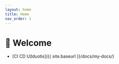 ```yaml
---
layout: home
title: Home
nav_order: 1
---
```


# 👋 Welcome

- [CI CD Užduotis]({{ site.baseurl }}/docs/my-docs/)
